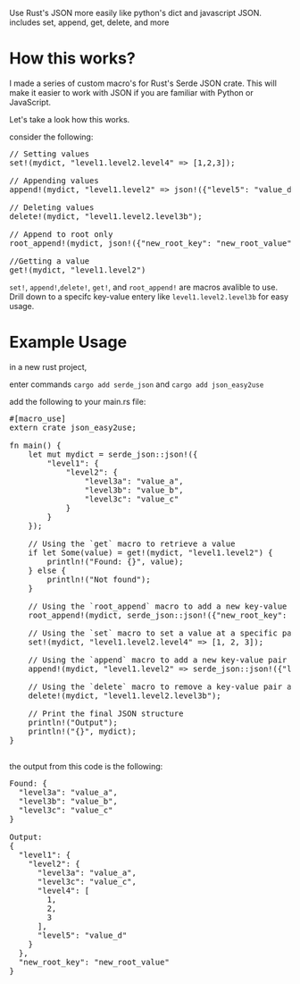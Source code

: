 Use Rust's JSON more easily like python's dict and javascript JSON. includes set, append, get, delete, and more
# How this works?
I made a series of custom macro's for Rust's Serde JSON crate. This will make it easier to work with JSON if you are familiar with Python or JavaScript. 

Let's take a look how this works. 

consider the following:
<pre>
// Setting values
set!(mydict, "level1.level2.level4" => [1,2,3]);

// Appending values
append!(mydict, "level1.level2" => json!({"level5": "value_d"}));

// Deleting values
delete!(mydict, "level1.level2.level3b");

// Append to root only
root_append!(mydict, json!({"new_root_key": "new_root_value"}));

//Getting a value
get!(mydict, "level1.level2")
</pre>

`set!`, `append!`,`delete!`, `get!`, and `root_append!` are macros avalible to use.
Drill down to a specifc key-value entery like `level1.level2.level3b` for easy usage.   

# Example Usage
in a new rust project,

enter commands `cargo add serde_json` and `cargo add json_easy2use`

add the following to your main.rs file:
<pre>
#[macro_use]
extern crate json_easy2use;

fn main() {
    let mut mydict = serde_json::json!({
        "level1": {
            "level2": {
                "level3a": "value_a",
                "level3b": "value_b",
                "level3c": "value_c"
            }
        }
    });

    // Using the `get` macro to retrieve a value
    if let Some(value) = get!(mydict, "level1.level2") {
        println!("Found: {}", value);
    } else {
        println!("Not found");
    }

    // Using the `root_append` macro to add a new key-value pair at the root level
    root_append!(mydict, serde_json::json!({"new_root_key": "new_root_value"}));

    // Using the `set` macro to set a value at a specific path
    set!(mydict, "level1.level2.level4" => [1, 2, 3]);

    // Using the `append` macro to add a new key-value pair at a specific path
    append!(mydict, "level1.level2" => serde_json::json!({"level5": "value_d"}));

    // Using the `delete` macro to remove a key-value pair at a specific path
    delete!(mydict, "level1.level2.level3b");

    // Print the final JSON structure
    println!("Output");
    println!("{}", mydict);
}

</pre>
the output from this code is the following:
<pre>
Found: {
  "level3a": "value_a",
  "level3b": "value_b",
  "level3c": "value_c"
}

Output:
{
  "level1": {
    "level2": {
      "level3a": "value_a",
      "level3c": "value_c",
      "level4": [
        1,
        2,
        3
      ],
      "level5": "value_d"
    }
  },
  "new_root_key": "new_root_value"
}
</pre>
